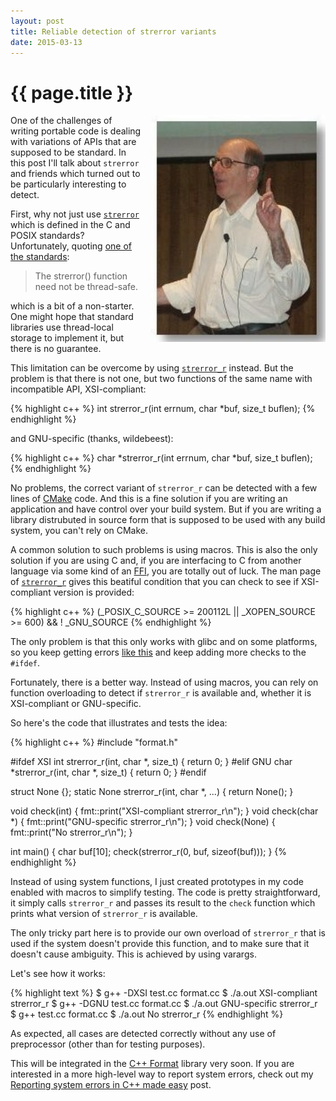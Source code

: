 ```yaml
---
layout: post
title: Reliable detection of strerror variants
date: 2015-03-13
---
```


{{ page.title }}
================

<div class="separator" style="clear:right; float:right; margin-left:1em; margin-bottom:1em">
  <img border="0" src="/img/tanenbaum.jpg" width="280"
       title="The nice thing about standards is that you have so many to choose from.">
</div>

One of the challenges of writing portable code is dealing with variations of
APIs that are supposed to be standard. In this post I'll talk about `strerror` and
friends which turned out to be particularly interesting to detect.

First, why not just use [`strerror`](http://pubs.opengroup.org/onlinepubs/9699919799/functions/strerror.html)
which is defined in the C and POSIX standards?
Unfortunately, quoting
[one of the standards](http://pubs.opengroup.org/onlinepubs/9699919799/functions/strerror.html):

> The strerror() function need not be thread-safe.

which is a bit of a non-starter. One might hope that standard libraries use thread-local
storage to implement it, but there is no guarantee.

This limitation can be overcome by using
[`strerror_r`](http://pubs.opengroup.org/onlinepubs/9699919799/functions/strerror.html)
instead. But the problem is that there is not one, but two functions of the same name
with incompatible API, XSI-compliant:

{% highlight c++ %}
int strerror_r(int errnum, char *buf, size_t buflen);
{% endhighlight %}

and GNU-specific (thanks, wildebeest):
            
{% highlight c++ %}
char *strerror_r(int errnum, char *buf, size_t buflen);
{% endhighlight %}

No problems, the correct variant of `strerror_r` can be detected with a few lines
of [CMake](http://www.cmake.org/) code. And this is a fine solution if you are
writing an application and have control over your build system. But if you are
writing a library distrubuted in source form that is supposed to be used with any
build system, you can't rely on CMake.

A common solution to such problems is using macros. This is also the only solution
if you are using C and, if you are interfacing to C from another language via some
kind of an [FFI](https://en.wikipedia.org/wiki/Foreign_function_interface), you are
totally out of luck.
The man page of [`strerror_r`](http://linux.die.net/man/3/strerror_r) gives
this beatiful condition that you can check to see if XSI-compliant version is provided:

{% highlight c++ %}
(_POSIX_C_SOURCE >= 200112L || _XOPEN_SOURCE >= 600) && ! _GNU_SOURCE
{% endhighlight %}

The only problem is that this only works with glibc and on some platforms, so
you keep getting errors [like this](https://github.com/cppformat/cppformat/issues/93)
and keep adding more checks to the `#ifdef`.

Fortunately, there is a better way. Instead of using macros, you can rely
on function overloading to detect if `strerror_r` is available and,
whether it is XSI-compliant or GNU-specific.

So here's the code that illustrates and tests the idea:

{% highlight c++ %}
#include "format.h"

#ifdef XSI
int strerror_r(int, char *, size_t) { return 0; }
#elif GNU
char *strerror_r(int, char *, size_t) { return 0; }
#endif

struct None {};
static None strerror_r(int, char *, ...) { return None(); }

void check(int) { fmt::print("XSI-compliant strerror_r\n"); }
void check(char *) { fmt::print("GNU-specific strerror_r\n"); }
void check(None) { fmt::print("No strerror_r\n"); }

int main() {
  char buf[10];
  check(strerror_r(0, buf, sizeof(buf)));
}
{% endhighlight %}

Instead of using system functions, I just created prototypes in my code enabled with macros
to simplify testing. The code is pretty straightforward, it simply calls `strerror_r` and
passes its result to the `check` function which prints what version of `strerror_r` is
available.

The only tricky part here is to provide our own overload of `strerror_r`
that is used if the system doesn't provide this function, and to make sure
that it doesn't cause ambiguity. This is achieved by using varargs.

Let's see how it works:

{% highlight text %}
$ g++ -DXSI test.cc format.cc
$ ./a.out 
XSI-compliant strerror_r
$ g++ -DGNU test.cc format.cc
$ ./a.out 
GNU-specific strerror_r
$ g++ test.cc format.cc
$ ./a.out 
No strerror_r
{% endhighlight %}

As expected, all cases are detected correctly without any use of preprocessor
(other than for testing purposes).

This will be integrated in the [C++ Format](https://github.com/cppformat/cppformat)
library very soon. If you are interested in a more high-level way to report
system errors, check out my
[Reporting system errors in C++ made easy](http://zverovich.net/2014/04/30/reporting-system-errors-made-easy.html)
post.
